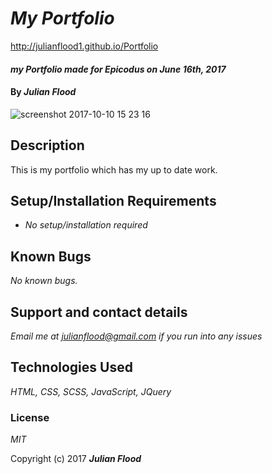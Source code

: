 # _My Portfolio_

http://julianflood1.github.io/Portfolio

#### _my Portfolio made for Epicodus on June 16th, 2017_

#### By _**Julian Flood**_

![screenshot 2017-10-10 15 23 16](https://user-images.githubusercontent.com/24885660/31413641-2729c6a0-adcf-11e7-9ee7-381e57bf069f.png)


## Description

This is my portfolio which has my up to date work.

## Setup/Installation Requirements

* _No setup/installation required_

## Known Bugs

_No known bugs._

## Support and contact details

_Email me at julianflood@gmail.com if you run into any issues_

## Technologies Used

_HTML, CSS, SCSS, JavaScript, JQuery_

### License

*MIT*

Copyright (c) 2017 **_Julian Flood_**
